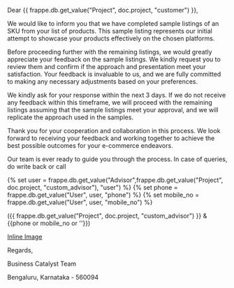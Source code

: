 <p>Dear {{ frappe.db.get_value("Project", doc.project, "customer") }},</p>

<p>We would like to inform you that we have completed sample listings of an SKU from your list of products. This sample listing represents our initial attempt to showcase your products effectively on the chosen platforms.</p>

<p>Before proceeding further with the remaining listings, we would greatly appreciate your feedback on the sample listings. We kindly request you to review them and confirm if the approach and presentation meet your satisfaction. Your feedback is invaluable to us, and we are fully committed to making any necessary adjustments based on your preferences.</p>

<p>We kindly ask for your response within the next 3 days. If we do not receive any feedback within this timeframe, we will proceed with the remaining listings assuming that the sample listings meet your approval, and we will replicate the approach used in the samples.</p>

<p>Thank you for your cooperation and collaboration in this process. We look forward to receiving your feedback and working together to achieve the best possible outcomes for your e-commerce endeavors.</p>

<p>Our team is ever ready to guide you through the process. In case of queries, do write back or call</p>

<p>{% set user = frappe.db.get_value("Advisor",frappe.db.get_value("Project", doc.project, "custom_advisor"), "user")  %}
{% set phone = frappe.db.get_value("User", user, "phone") %}
{% set mobile_no = frappe.db.get_value("User", user, "mobile_no") %}</p>

<p>({{ frappe.db.get_value("Project", doc.project, "custom_advisor") }} & {{phone or mobile_no or ''}})</p>

<p><a href="https://drive.google.com/file/d/18-96LzZ5WnqHMx1WlRfL2Cs13CLPJI_M/view">Inline Image</a></p>

<p>Regards,</p>

<p>Business Catalyst Team</p>

<p>Bengaluru, Karnataka - 560094</p>

